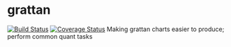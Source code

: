 # grattan
[![Build Status](https://travis-ci.org/HughParsonage/grattan.svg?branch=master)](https://travis-ci.org/HughParsonage/grattan)
[![Coverage Status](https://img.shields.io/codecov/c/github/hughparsonage/grattan/master.svg)](https://codecov.io/github/hughparsonage/grattan?branch=master)
Making grattan charts easier to produce; perform common quant tasks
